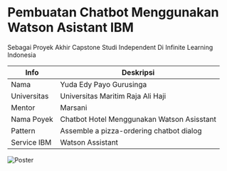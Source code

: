# Pembuatan Chatbot Menggunakan Watson Asistant IBM
Sebagai Proyek Akhir Capstone Studi Independent Di Infinite Learning Indonesia

| Info | Deskripsi           |
|---|------|
| Nama      |Yuda Edy Payo Gurusinga        |
| Universitas     | Universitas Maritim Raja Ali Haji          |
| Mentor   | Marsani  |
| Nama Poyek   | Chatbot Hotel Menggunakan Watson Asisstant  |
| Pattern   |   Assemble a pizza-ordering chatbot dialog          |
| Service IBM | Watson Assistant |


![Poster](https://github.com/yudagrss/Chatbot-Hotel-Capstone-Project-Study-Independent/blob/5c99273bbba95cfed42bb8b4927c6a0e53cf12cc/Screenshot%202023-07-12%20192057.png)


